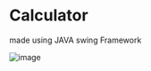 # Calculator
made using JAVA swing Framework


![image](https://user-images.githubusercontent.com/93298291/197693608-d432ff60-9c21-45c9-8862-92e6d8610973.png)

